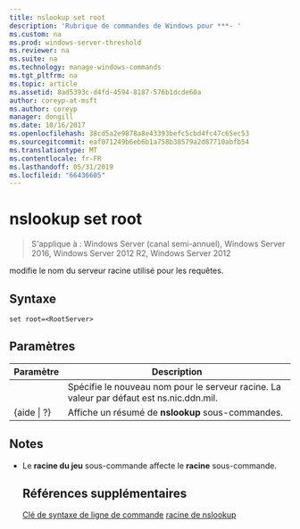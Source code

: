 ```yaml
---
title: nslookup set root
description: 'Rubrique de commandes de Windows pour ***- '
ms.custom: na
ms.prod: windows-server-threshold
ms.reviewer: na
ms.suite: na
ms.technology: manage-windows-commands
ms.tgt_pltfrm: na
ms.topic: article
ms.assetid: 8ad5393c-d4fd-4594-8187-576b1dcde60a
author: coreyp-at-msft
ms.author: coreyp
manager: dongill
ms.date: 10/16/2017
ms.openlocfilehash: 38cd5a2e9878a8e43393befc5cbd4fc47c65ec53
ms.sourcegitcommit: eaf071249b6eb6b1a758b38579a2d87710abfb54
ms.translationtype: MT
ms.contentlocale: fr-FR
ms.lasthandoff: 05/31/2019
ms.locfileid: "66436605"
---
```

# <a name="nslookup-set-root"></a>nslookup set root

>S'applique à : Windows Server (canal semi-annuel), Windows Server 2016, Windows Server 2012 R2, Windows Server 2012

modifie le nom du serveur racine utilisé pour les requêtes.
## <a name="syntax"></a>Syntaxe
```
set root=<RootServer>
```
## <a name="parameters"></a>Paramètres

|    Paramètre    |                                   Description                                    |
|-----------------|----------------------------------------------------------------------------------|
|  <RootServer>   | Spécifie le nouveau nom pour le serveur racine. La valeur par défaut est ns.nic.ddn.mil. |
| {aide &#124; ?} |              Affiche un résumé de **nslookup** sous-commandes.               |

## <a name="remarks"></a>Notes
- Le **racine du jeu** sous-commande affecte le **racine** sous-commande.
  ## <a name="additional-references"></a>Références supplémentaires
  [Clé de syntaxe de ligne de commande](command-line-syntax-key.md)
  [racine de nslookup](nslookup-root.md)
